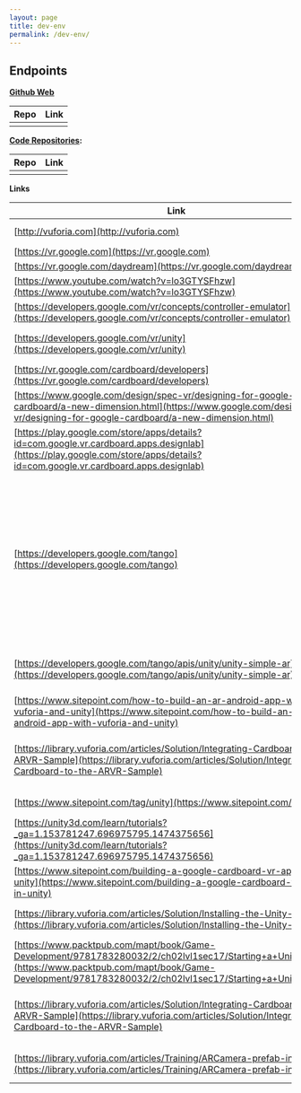 ```yaml
---
layout: page
title: dev-env
permalink: /dev-env/
---
```

## Endpoints

**[Github Web](https://github.com/HSR-Semester-Arbeit2016/hsr-semester-arbeit2016.github.io)**

| Repo | Link |
| ---- | ---- |
|      |      |


**[Code Repositories]():**

| Repo | Link |
| ---- | ---- |
|      |      |

**Links**

| Link                                     | What                                     |
| ---------------------------------------- | ---------------------------------------- |
| [http://vuforia.com](http://vuforia.com) | AR platform                              |
| [https://vr.google.com](https://vr.google.com) | Google VR                                |
| [https://vr.google.com/daydream](https://vr.google.com/daydream) | Daydream                                 |
| [https://www.youtube.com/watch?v=lo3GTYSFhzw](https://www.youtube.com/watch?v=lo3GTYSFhzw) | Daydream Video                           |
| [https://developers.google.com/vr/concepts/controller-emulator](https://developers.google.com/vr/concepts/controller-emulator) | Daydream Emulator                        |
| [https://developers.google.com/vr/unity](https://developers.google.com/vr/unity) | Google VR SDK for Unity                  |
| [https://vr.google.com/cardboard/developers](https://vr.google.com/cardboard/developers) | Cardboard                                |
| [https://www.google.com/design/spec-vr/designing-for-google-cardboard/a-new-dimension.html](https://www.google.com/design/spec-vr/designing-for-google-cardboard/a-new-dimension.html) | Designing for Google Cardboard           |
| [https://play.google.com/store/apps/details?id=com.google.vr.cardboard.apps.designlab](https://play.google.com/store/apps/details?id=com.google.vr.cardboard.apps.designlab) | Top Developer Cardboard Design Lab       |
| [https://developers.google.com/tango](https://developers.google.com/tango) | Tango is a platform that uses computer vision to give devices the ability to understand their position relative to the world around them. |
| [https://developers.google.com/tango/apis/unity/unity-simple-ar](https://developers.google.com/tango/apis/unity/unity-simple-ar) | Simple Augmented Reality Unity           |
| [https://www.sitepoint.com/how-to-build-an-ar-android-app-with-vuforia-and-unity](https://www.sitepoint.com/how-to-build-an-ar-android-app-with-vuforia-and-unity) | Tutorial AR Unity & Vuforia              |
| [https://library.vuforia.com/articles/Solution/Integrating-Cardboard-to-the-ARVR-Sample](https://library.vuforia.com/articles/Solution/Integrating-Cardboard-to-the-ARVR-Sample) | Integrating Cardboard to the AR/VR Sample |
| [https://www.sitepoint.com/tag/unity](https://www.sitepoint.com/tag/unity) | Unity Tutorials                          |
| [https://unity3d.com/learn/tutorials?_ga=1.153781247.696975795.1474375656](https://unity3d.com/learn/tutorials?_ga=1.153781247.696975795.1474375656) | Unity Tutorials 2                        |
| [https://www.sitepoint.com/building-a-google-cardboard-vr-app-in-unity](https://www.sitepoint.com/building-a-google-cardboard-vr-app-in-unity) | Cardboard Unity VR App                   |
| [https://library.vuforia.com/articles/Solution/Installing-the-Unity-Extension](https://library.vuforia.com/articles/Solution/Installing-the-Unity-Extension) | How install Vuforia in Unity             |
| [https://www.packtpub.com/mapt/book/Game-Development/9781783280032/2/ch02lvl1sec17/Starting+a+Unity+project](https://www.packtpub.com/mapt/book/Game-Development/9781783280032/2/ch02lvl1sec17/Starting+a+Unity+project) | Starting a Unity project                 |
| [https://library.vuforia.com/articles/Solution/Integrating-Cardboard-to-the-ARVR-Sample](https://library.vuforia.com/articles/Solution/Integrating-Cardboard-to-the-ARVR-Sample) | Integrating Cardboard to the AR/VR Sample |
| [https://library.vuforia.com/articles/Training/ARCamera-prefab-in-Unity](https://library.vuforia.com/articles/Training/ARCamera-prefab-in-Unity) | ARCamera prefab in Unity                 |
